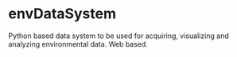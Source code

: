 # envDataSystem

Python based data system to be used for acquiring, visualizing and analyzing environmental data. Web based.
